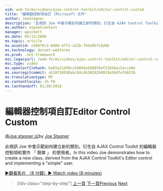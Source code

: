 ```yaml
---
uid: web-forms/videos/ajax-control-toolkit/editor-control-custom
title: "編輯器控制項自訂 |Microsoft 文件"
author: JoeStagner
description: "此視訊 Joe 中會示範如何建立新的類別，衍生自 AJAX Control Toolkit 的編輯器控制項和實作 「 簡單 」 的使用者。"
ms.author: aspnetcontent
manager: wpickett
ms.date: 05/13/2009
ms.topic: article
ms.assetid: c688f8c3-0d0d-4ff2-a32b-f93e05fc826b
ms.technology: dotnet-webforms
ms.prod: .net-framework
msc.legacyurl: /web-forms/videos/ajax-control-toolkit/editor-control-custom
msc.type: video
ms.openlocfilehash: 6a65a31df0cc59856e568859ef21b56ac5acce8e
ms.sourcegitcommit: a510f38930abc84c4b302029d019a34dfe76823b
ms.translationtype: MT
ms.contentlocale: zh-TW
ms.lasthandoff: 01/30/2018
---
```

<a name="editor-control-custom"></a><span data-ttu-id="0283e-103">編輯器控制項自訂</span><span class="sxs-lookup"><span data-stu-id="0283e-103">Editor Control Custom</span></span>
====================
<span data-ttu-id="0283e-104">由[Joe stagner 以](https://github.com/JoeStagner)</span><span class="sxs-lookup"><span data-stu-id="0283e-104">by [Joe Stagner](https://github.com/JoeStagner)</span></span>

<span data-ttu-id="0283e-105">此視訊 Joe 中會示範如何建立新的類別，衍生自 AJAX Control Toolkit 的編輯器控制項和實作 「 簡單 」 的使用者。</span><span class="sxs-lookup"><span data-stu-id="0283e-105">In this video Joe demonstrates how to create a new class, derived from the AJAX Control Toolkit's Editor control and implementing a "simple" user.</span></span>

[<span data-ttu-id="0283e-106">&#9654;觀看影片 （8 分鐘）</span><span class="sxs-lookup"><span data-stu-id="0283e-106">&#9654; Watch video (8 minutes)</span></span>](https://channel9.msdn.com/Blogs/ASP-NET-Site-Videos/editor-control-custom)

>[!div class="step-by-step"]
<span data-ttu-id="0283e-107">[上一頁](editor-control.md)
[下一頁](create-a-new-custom-extender.md)</span><span class="sxs-lookup"><span data-stu-id="0283e-107">[Previous](editor-control.md)
[Next](create-a-new-custom-extender.md)</span></span>
